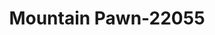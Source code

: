 ---
f_zip-code: 92325
f_state-code: CA
title: Mountain Pawn-22055
f_phone: 909-338-4035
f_city-only: Crestline
f_address: 23987 Lake Drive Crestline
f_location-unique-id: '22055'
slug: mountain-pawn-22055
updated-on: '2024-05-30T13:46:58.046Z'
created-on: '2024-05-30T13:36:59.803Z'
published-on: '2024-05-30T13:54:32.469Z'
f_city-state: cms/city/crestline-ca.md
f_company: cms/company/mountain-pawn.md
f_state: cms/state/california.md
layout: '[payday-loan].html'
tags: payday-loan
---